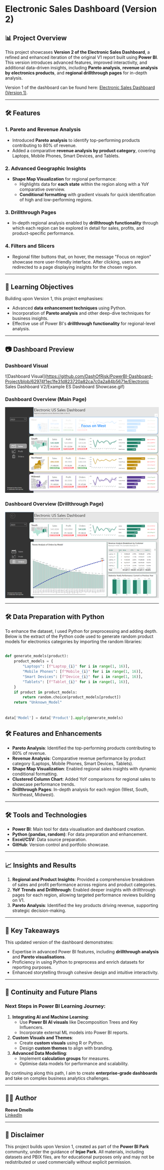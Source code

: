 # Electronic Sales Dashboard (Version 2)

## 📊 Project Overview
This project showcases **Version 2 of the Electronic Sales Dashboard**, a refined and enhanced iteration of the original V1 report built using **Power BI**. This version introduces advanced features, improved interactivity, and additional data-driven insights, including **Pareto analysis**, **revenue analysis by electronics products**, and **regional drillthrough pages** for in-depth analysis.

Version 1 of the dashboard can be found here: [Electronic Sales Dashboard (Version 1)](https://github.com/DashOfRisk/PowerBI-Dashboard-Project/tree/a75237123d7cdbb41d6a0e2c88792f343bc68e28/Electronics%20Sales%20Dashboard).

---

## 🛠 Features

### 1. **Pareto and Revenue Analysis**
- Introduced **Pareto analysis** to identify top-performing products contributing to 80% of revenue.  
- Added a comparative **revenue analysis by product category**, covering Laptops, Mobile Phones, Smart Devices, and Tablets.  

### 2. **Advanced Geographic Insights**
- **Shape Map Visualization** for regional performance:
  - Highlights data for **each state** within the region along with a YoY comparative overview.
  - **Conditional formatting** with gradient visuals for quick identification of high and low-performing regions.

### 3. **Drillthrough Pages**
- In-depth regional analysis enabled by **drillthrough functionality** through which each region can be explored in detail for sales, profits, and product-specific performance.  

### 4. **Filters and Slicers**
- Regional filter buttons that, on hover, the message "Focus on region" showcase more user-friendly interface. After clicking, users are redirected to a page displaying insights for the chosen region.

---

## 🎯 Learning Objectives
Building upon Version 1, this project emphasises:
- Advanced **data enhancement techniques** using Python.
- Incorporation of **Pareto analysis** and other deep-dive techniques for business insights.
- Effective use of Power BI's **drillthrough functionality** for regional-level analysis.

---

## 📷 Dashboard Preview

### Dashboard Visual
![Dashboard Visual](https://github.com/DashOfRisk/PowerBI-Dashboard-Project/blob/62974f1ec1fe31d823720a82ca7c0a2a84b5671e/Electronic Sales Dashboard V2/Example ES Dashboard Showcase.gif)

### Dashboard Overview (Main Page)
![Dashboard Overview (Main Page)](https://raw.githubusercontent.com/DashOfRisk/PowerBI-Dashboard-Project/cfc65cf44115bc5c6c058836e4e3b19231902737/Electronic%20Sales%20Dashboard%20V2/Electronic%20Sales%20Dashboard1%20V2.png)

### Dashboard Overview (Drillthrough Page)
![Dashboard Overview (Drillthrough Page)](https://raw.githubusercontent.com/DashOfRisk/PowerBI-Dashboard-Project/cfc65cf44115bc5c6c058836e4e3b19231902737/Electronic%20Sales%20Dashboard%20V2/Electronic%20Sales%20Dashboard2%20V2.png)

---

## 🛠 Data Preparation with Python
To enhance the dataset, I used Python for preprocessing and adding depth. Below is the extract of the Python code used to generate random product models for electronics categories by importing the random libraries:

```python

def generate_models(product):
    product_models = {
        "Laptops": [f"Laptop_{i}" for i in range(1, 16)],
        "Mobile Phones": [f"Mobile_{i}" for i in range(1, 16)],
        "Smart Devices": [f"Device_{i}" for i in range(1, 16)],
        "Tablets": [f"Tablet_{i}" for i in range(1, 16)],
    }
    if product in product_models:
        return random.choice(product_models[product])  
    return "Unknown_Model"  


data['Model'] = data['Product'].apply(generate_models)


```

## 🛠 Features and Enhancements
- **Pareto Analysis**: Identified the top-performing products contributing to 80% of revenue.
- **Revenue Analysis**: Comparative revenue performance by product category (Laptops, Mobile Phones, Smart Devices, Tablets).
- **Shape Map Visualization**: Enabled regional sales insights with dynamic conditional formatting.
- **Clustered Column Chart**: Added YoY comparisons for regional sales to showcase performance trends.
- **Drillthrough Pages**: In-depth analysis for each region (West, South, Northeast, Midwest).

---

## 🛠 Tools and Technologies
- **Power BI**: Main tool for data visualisation and dashboard creation.
- **Python (pandas, random)**: For data preparation and enhancement.
- **Excel/CSV**: Data source preparation.
- **GitHub**: Version control and portfolio showcase.

---

## 📈 Insights and Results
1. **Regional and Product Insights**: Provided a comprehensive breakdown of sales and profit performance across regions and product categories.
2. **YoY Trends and Drillthrough**: Enabled deeper insights with drillthrough pages for each region, allowing targeted performance reviews building on V1.
3. **Pareto Analysis**: Identified the key products driving revenue, supporting strategic decision-making.

---

## 🌟 Key Takeaways
This updated version of the dashboard demonstrates:
- Expertise in advanced Power BI features, including **drillthrough analysis** and **Pareto visualisations**.
- Proficiency in using Python to preprocess and enrich datasets for reporting purposes.
- Enhanced storytelling through cohesive design and intuitive interactivity.

---

## 🚀 Continuity and Future Plans

### Next Steps in Power BI Learning Journey:
1. **Integrating AI and Machine Learning**:
   - Use **Power BI AI visuals** like Decomposition Trees and Key Influencers.
   - Incorporate external ML models into Power BI reports.
2. **Custom Visuals and Themes**:
   - Create **custom visuals** using R or Python.
   - Design **custom themes** to align with branding.
3. **Advanced Data Modelling**:
   - Implement **calculation groups** for measures.
   - Optimise data models for performance and scalability.

By continuing along this path, I aim to create **enterprise-grade dashboards** and take on complex business analytics challenges.

---

## 👨‍💻 Author
**Reeve Dmello**  
[LinkedIn](https://www.linkedin.com/in/reeve-d-0b481a238/)

---

## 📜 Disclaimer
This project builds upon Version 1, created as part of the **Power BI Park** community, under the guidance of **Injae Park**. All materials, including datasets and PBIX files, are for educational purposes only and may not be redistributed or used commercially without explicit permission.
